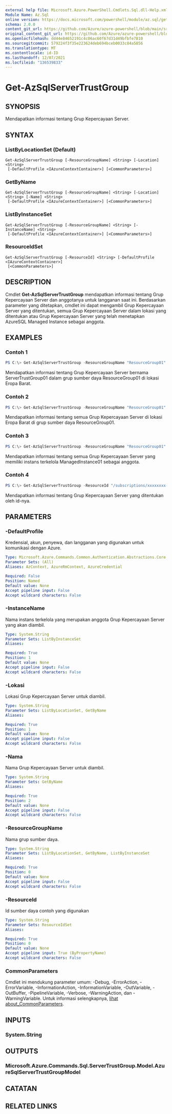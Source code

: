 ```yaml
---
external help file: Microsoft.Azure.PowerShell.Cmdlets.Sql.dll-Help.xml
Module Name: Az.Sql
online version: https://docs.microsoft.com/powershell/module/az.sql/get-azsqlservertrustgroup
schema: 2.0.0
content_git_url: https://github.com/Azure/azure-powershell/blob/main/src/Sql/Sql/help/Get-AzSqlServerTrustGroup.md
original_content_git_url: https://github.com/Azure/azure-powershell/blob/main/src/Sql/Sql/help/Get-AzSqlServerTrustGroup.md
ms.openlocfilehash: dd44e84652191c4c06ac60f67d31d49bfbfe7810
ms.sourcegitcommit: 579224f3f35e223624deb694bceb0033c84a5856
ms.translationtype: MT
ms.contentlocale: id-ID
ms.lasthandoff: 12/07/2021
ms.locfileid: "136539833"
---
```

# Get-AzSqlServerTrustGroup

## SYNOPSIS
Mendapatkan informasi tentang Grup Kepercayaan Server.

## SYNTAX

### ListByLocationSet (Default)
```
Get-AzSqlServerTrustGroup [-ResourceGroupName] <String> [-Location] <String>
 [-DefaultProfile <IAzureContextContainer>] [<CommonParameters>]
```

### GetByName
```
Get-AzSqlServerTrustGroup [-ResourceGroupName] <String> [-Location] <String> [-Name] <String>
 [-DefaultProfile <IAzureContextContainer>] [<CommonParameters>]
```

### ListByInstanceSet
```
Get-AzSqlServerTrustGroup [-ResourceGroupName] <String> [-InstanceName] <String>
 [-DefaultProfile <IAzureContextContainer>] [<CommonParameters>]
```

### ResourceIdSet
```
Get-AzSqlServerTrustGroup [-ResourceId] <String> [-DefaultProfile <IAzureContextContainer>]
 [<CommonParameters>]
```

## DESCRIPTION
Cmdlet **Get-AzSqlServerTrustGroup** mendapatkan informasi tentang Grup Kepercayaan Server dan anggotanya untuk langganan saat ini. Berdasarkan parameter yang ditetapkan, cmdlet ini dapat mengambil Grup Kepercayaan Server yang ditentukan, semua Grup Kepercayaan Server dalam lokasi yang ditentukan atau Grup Kepercayaan Server yang telah menetapkan AzureSQL Managed Instance sebagai anggota.

## EXAMPLES

### Contoh 1
```powershell
PS C:\> Get-AzSqlServerTrustGroup -ResourceGroupName "ResourceGroup01" -Location "West Europe" -Name "ServerTrustGroup01"
```

Mendapatkan informasi tentang Grup Kepercayaan Server bernama ServerTrustGroup01 dalam grup sumber daya ResourceGroup01 di lokasi Eropa Barat.

### Contoh 2
```powershell
PS C:\> Get-AzSqlServerTrustGroup -ResourceGroupName "ResourceGroup01" -Location "West Europe"
```

Mendapatkan informasi tentang semua Grup Kepercayaan Server di lokasi Eropa Barat di grup sumber daya ResourceGroup01.

### Contoh 3
```powershell
PS C:\> Get-AzSqlServerTrustGroup -ResourceGroupName "ResourceGroup01" -InstanceName "ManagedInstance01"
```

Mendapatkan informasi tentang semua Grup Kepercayaan Server yang memiliki instans terkelola ManagedInstance01 sebagai anggota.

### Contoh 4
```powershell
PS C:\> Get-AzSqlServerTrustGroup -ResourceId "/subscriptions/xxxxxxxx-xxxx-xxxx-xxxx-xxxxxxxxxxxx/resourceGroups/ResourceGroup01/providers/Microsoft.Sql/locations/WestEurope/serverTrustGroups/ServerTrustGroup01"
```

Mendapatkan informasi tentang Grup Kepercayaan Server yang ditentukan oleh id-nya.

## PARAMETERS

### -DefaultProfile
Kredensial, akun, penyewa, dan langganan yang digunakan untuk komunikasi dengan Azure.

```yaml
Type: Microsoft.Azure.Commands.Common.Authentication.Abstractions.Core.IAzureContextContainer
Parameter Sets: (All)
Aliases: AzContext, AzureRmContext, AzureCredential

Required: False
Position: Named
Default value: None
Accept pipeline input: False
Accept wildcard characters: False
```

### -InstanceName
Nama instans terkelola yang merupakan anggota Grup Kepercayaan Server yang akan diambil.

```yaml
Type: System.String
Parameter Sets: ListByInstanceSet
Aliases:

Required: True
Position: 1
Default value: None
Accept pipeline input: False
Accept wildcard characters: False
```

### -Lokasi
Lokasi Grup Kepercayaan Server untuk diambil.

```yaml
Type: System.String
Parameter Sets: ListByLocationSet, GetByName
Aliases:

Required: True
Position: 1
Default value: None
Accept pipeline input: False
Accept wildcard characters: False
```

### -Nama
Nama Grup Kepercayaan Server untuk diambil.

```yaml
Type: System.String
Parameter Sets: GetByName
Aliases:

Required: True
Position: 2
Default value: None
Accept pipeline input: False
Accept wildcard characters: False
```

### -ResourceGroupName
Nama grup sumber daya.

```yaml
Type: System.String
Parameter Sets: ListByLocationSet, GetByName, ListByInstanceSet
Aliases:

Required: True
Position: 0
Default value: None
Accept pipeline input: False
Accept wildcard characters: False
```

### -ResourceId
Id sumber daya contoh yang digunakan

```yaml
Type: System.String
Parameter Sets: ResourceIdSet
Aliases:

Required: True
Position: 0
Default value: None
Accept pipeline input: True (ByPropertyName)
Accept wildcard characters: False
```

### CommonParameters
Cmdlet ini mendukung parameter umum: -Debug, -ErrorAction, -ErrorVariable, -InformationAction, -InformationVariable, -OutVariable, -OutBuffer, -PipelineVariable, -Verbose, -WarningAction, dan -WarningVariable. Untuk informasi selengkapnya, [lihat about_CommonParameters](http://go.microsoft.com/fwlink/?LinkID=113216).

## INPUTS

### System.String

## OUTPUTS

### Microsoft.Azure.Commands.Sql.ServerTrustGroup.Model.AzureSqlServerTrustGroupModel

## CATATAN

## RELATED LINKS
